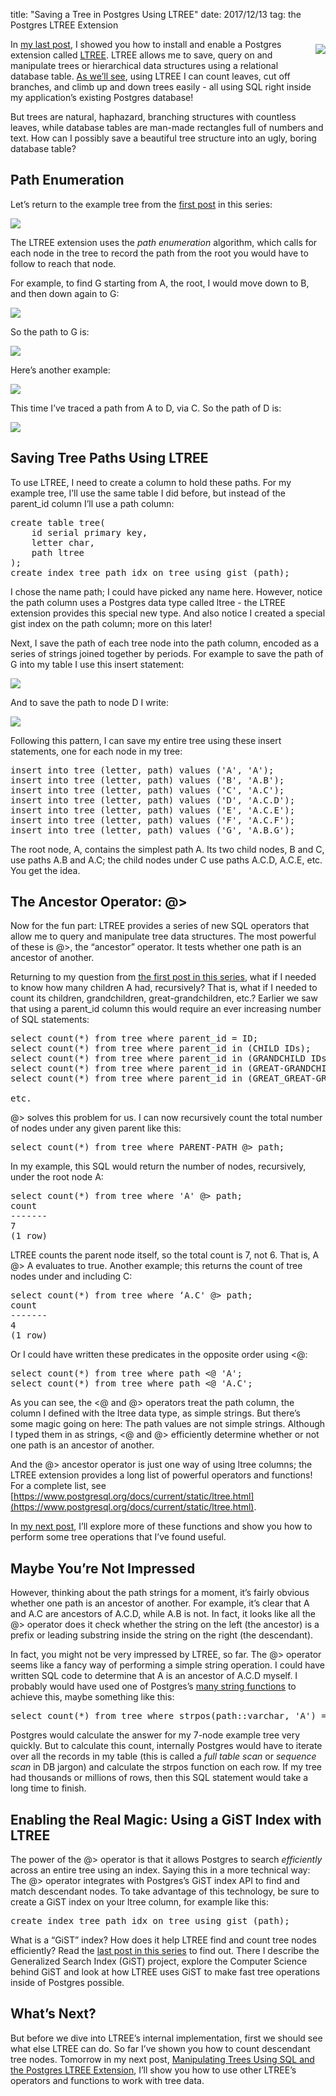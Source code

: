 title: "Saving a Tree in Postgres Using LTREE"
date: 2017/12/13
tag: the Postgres LTREE Extension

<div style="float: right; padding: 8px 0px 40px 30px; text-align: center; line-height:18px">
  <img src="https://patshaughnessy.net/assets/2017/12/13/tree3.jpg">
</div>

In [my last
post](https://patshaughnessy.net/2017/12/12/installing-the-postgres-ltree-extension),
I showed you how to install and enable a Postgres extension called
[LTREE](https://www.postgresql.org/docs/current/static/ltree.html). LTREE
allows me to save, query on and manipulate trees or hierarchical data
structures using a relational database table. [As we’ll see](https://patshaughnessy.net/2017/12/14/manipulating-trees-using-sql-and-the-postgres-ltree-extension), using LTREE I can
count leaves, cut off branches, and climb up and down trees easily - all using
SQL right inside my application’s existing Postgres database!

But trees are natural, haphazard, branching structures with countless leaves,
while database tables are man-made rectangles full of numbers and text. How can
I possibly save a beautiful tree structure into an ugly, boring database table?

## Path Enumeration

Let’s return to the example tree from the [first
post](https://patshaughnessy.net/2017/12/11/trying-to-represent-a-tree-structure-using-postgres)
in this series:

<img src="https://patshaughnessy.net/assets/2017/12/11/example-tree.png">

The LTREE extension uses the _path enumeration_ algorithm, which calls for each
node in the tree to record the path from the root you would have to follow to
reach that node.

For example, to find <span class="code">G</span> starting from <span
class="code">A</span>, the root, I would move down to <span
class="code">B</span>, and then down again to <span class="code">G</span>:

<img src="https://patshaughnessy.net/assets/2017/12/13/tree-path1.png">

So the path to <span class="code">G</span> is:

<img src="https://patshaughnessy.net/assets/2017/12/13/path1.png">

Here’s another example:

<img src="https://patshaughnessy.net/assets/2017/12/13/tree-path2.png">

This time I’ve traced a path from <span class="code">A</span> to <span
class="code">D</span>, via <span class="code">C</span>. So the path of <span
class="code">D</span> is:

<img src="https://patshaughnessy.net/assets/2017/12/13/path2.png">

## Saving Tree Paths Using LTREE

To use LTREE, I need to create a column to hold these paths. For my example
tree, I’ll use the same table I did before, but instead of the <span
class="code">parent_id</span> column I’ll use a <span class="code">path</span>
column:

<pre>
create table tree(
    id serial primary key,
    letter char,
    path ltree
);
create index tree_path_idx on tree using gist (path);
</pre>

I chose the name <span class="code">path</span>; I could have picked any name
here. However, notice the <span class="code">path</span> column uses a Postgres
data type called <span class="code">ltree</span> - the LTREE extension provides
this special new type.  And also notice I created a special <span
class="code">gist</span> index on the <span class="code">path</span> column;
more on this later!

Next, I save the path of each tree node into the <span class="code">path</span>
column, encoded as a series of strings joined together by periods. For example
to save the path of <span class="code">G</span> into my table I use this insert
statement:

<img src="https://patshaughnessy.net/assets/2017/12/13/insert1.png">

And to save the path to node D I write:

<img src="https://patshaughnessy.net/assets/2017/12/13/insert2.png">

Following this pattern, I can save my entire tree using these insert
statements, one for each node in my tree:

<pre>
insert into tree (letter, path) values ('A', 'A');
insert into tree (letter, path) values ('B', 'A.B');
insert into tree (letter, path) values ('C', 'A.C');
insert into tree (letter, path) values ('D', 'A.C.D');
insert into tree (letter, path) values ('E', 'A.C.E');
insert into tree (letter, path) values ('F', 'A.C.F');
insert into tree (letter, path) values ('G', 'A.B.G');
</pre>

The root node, <span class="code">A</span>, contains the simplest path <span
class="code">A</span>. Its two child nodes, <span class="code">B</span> and
<span class="code">C</span>, use paths <span class="code">A.B</span> and <span
class="code">A.C</span>; the child nodes under <span class="code">C</span> use
paths <span class="code">A.C.D</span>, <span class="code">A.C.E</span>, etc.
You get the idea.

## The Ancestor Operator: @>

Now for the fun part: LTREE provides a series of new SQL operators that allow
me to query and manipulate tree data structures. The most powerful of these is
<span class="code">@></span>, the “ancestor” operator. It tests whether one path is an ancestor of
another.

Returning to my question from [the first post in this
series](https://patshaughnessy.net/2017/12/11/trying-to-represent-a-tree-structure-using-postgres),
what if I needed to know how many children <span class="code">A</span> had,
recursively? That is, what if I needed to count its children, grandchildren,
great-grandchildren, etc.? Earlier we saw that using a <span
class="code">parent_id</span> column this would require an ever increasing
number of SQL statements: 

<pre>
select count(*) from tree where parent_id = ID;
select count(*) from tree where parent_id in (CHILD IDs);
select count(*) from tree where parent_id in (GRANDCHILD IDs);
select count(*) from tree where parent_id in (GREAT-GRANDCHILD IDs);
select count(*) from tree where parent_id in (GREAT_GREAT-GRANDCHILD IDs);

etc.
</pre>

<span class="code">@></span> solves this problem for us. I can now recursively
count the total number of nodes under any given parent like this:

<pre>
select count(*) from tree where PARENT-PATH @> path;
</pre>

In my example, this SQL would return the number of nodes, recursively, under
the root node <span class="code">A</span>:

<pre>
select count(*) from tree where 'A' @> path;
count 
-------
7
(1 row)
</pre>

LTREE counts the parent node itself, so the total count is 7, not 6. That is,
<span class="code">A @> A</span> evaluates to true. Another example; this
returns the count of tree nodes under and including <span class="code">C</span>:

<pre>
select count(*) from tree where ‘A.C' @> path;
count 
-------
4
(1 row)
</pre>

Or I could have written these predicates in the opposite order using <span
class="code"><@</span>:

<pre>
select count(*) from tree where path <@ 'A';
select count(*) from tree where path <@ 'A.C';
</pre>

As you can see, the <span class="code"><@</span> and <span
class="code">@></span> operators treat the <span class="code">path</span>
column, the column I defined with the <span class="code">ltree</span> data
type, as simple strings. But there’s some magic going on here: The path values
are not simple strings. Although I typed them in as strings, <span
class="code"><@</span> and <span class="code">@></span> efficiently determine
whether or not one path is an ancestor of another.

And the <span class="code">@></span> ancestor operator is just one way of using
<span class="code">ltree</span> columns; the LTREE extension provides a long list of powerful
operators and functions!  For a complete list, see
[https://www.postgresql.org/docs/current/static/ltree.html](https://www.postgresql.org/docs/current/static/ltree.html).

In [my next post](https://patshaughnessy.net/2017/12/14/manipulating-trees-using-sql-and-the-postgres-ltree-extension), I’ll explore more of these functions and show you how to
perform some tree operations that I’ve found useful.

## Maybe You’re Not Impressed

However, thinking about the path strings for a moment, it’s fairly obvious
whether one path is an ancestor of another. For example, it’s clear that <span class="code">A</span> and
A.C are ancestors of A.C.D, while A.B is not. In fact, it looks like all the <span class="code">@></span>
operator does it check whether the string on the left (the ancestor) is a
prefix or leading substring inside the string on the right (the descendant).

In fact, you might not be very impressed by LTREE, so far. The <span class="code">@></span> operator
seems like a fancy way of performing a simple string operation. I could have
written SQL code to determine that A is an ancestor of A.C.D myself. I probably
would have used one of Postgres’s [many string
functions](https://www.postgresql.org/docs/current/static/functions-string.html)
to achieve this, maybe something like this:

<pre>
select count(*) from tree where strpos(path::varchar, 'A') = 1
</pre>

Postgres would calculate the answer for my 7-node example tree very quickly.
But to calculate this count, internally Postgres would have to iterate over all
the records in my table (this is called a _full table scan_ or _sequence scan_ in
DB jargon) and calculate the <span class="code">strpos</span> function on each
row. If my tree had thousands or millions of rows, then this SQL statement
would take a long time to finish.

## Enabling the Real Magic: Using a GiST Index with LTREE

The power of the <span class="code">@></span> operator is that it allows
Postgres to search _efficiently_ across an entire tree using an index. Saying
this in a more technical way: The <span class="code">@></span> operator
integrates with Postgres’s GiST index API to find and match descendant nodes.
To take advantage of this technology, be sure to create a GiST index on your
<span class="code">ltree</span> column, for example like this:

<pre>
create index tree_path_idx on tree using gist (path);
</pre>

What is a “GiST” index? How does it help LTREE find and count tree nodes
efficiently? Read the [last post in this
series](https://patshaughnessy.net/2017/12/15/looking-inside-postgres-at-a-gist-index)
to find out. There I describe the Generalized Search Index (GiST) project,
explore the Computer Science behind GiST and look at how LTREE uses GiST to
make fast tree operations inside of Postgres possible.

## What’s Next?

But before we dive into LTREE’s internal implementation, first we should see
what else LTREE can do. So far I’ve shown you how to count descendant tree
nodes. Tomorrow in my next post, [Manipulating Trees Using SQL and the Postgres
LTREE
Extension](https://patshaughnessy.net/2017/12/14/manipulating-trees-using-sql-and-the-postgres-ltree-extension),
I’ll show you how to use other LTREE’s operators and functions to work with
tree data.


